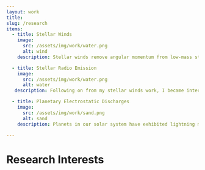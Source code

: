 ```yaml
---
layout: work
title:
slug: /research
items:
  - title: Stellar Winds
    image:
      src: /assets/img/work/water.png
      alt: wind
    description: Stellar winds remove angular momentum from low-mass stars, effectively controlling how they spin-down and evolve. I use 3D MHD simulations to quantify these winds, and derive interesting parameters from them. These winds also have significant impacts on orbiting exoplanets and affect the habitability of these objects.

  - title: Stellar Radio Emission
    image: 
      src: /assets/img/work/water.png
      alt: water
   description: Following on from my stellar winds work, I became interested in the field of stellar radio emission. Stars emit many types of radio emission, with the dominant emission from hot stellar coronae. It is expected that radio emission will unlock the avenues to understanding the physical environment around these stars (quiescent wind, ECMI, auroral, transient CME emissions) and their exoplanets (ECMI, planetary aurora, star-planet interactions). 

  - title: Planetary Electrostatic Discharges
    image: 
      src: /assets/img/work/sand.png
      alt: sand
    description: Planets in our solar system have exhibited lightning many times in the past (e.g. Saturn, Uranus, Jupiter). Lightning emits very strong radio signals, which could be detectable from Earth. I am using the worlds most sensitive low-frequency radio telescopes to try detect these transient events.

---
```


# Research Interests


